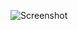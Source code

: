 
![Screenshot](github.com/yassinbenmansour/Projects_ideas/blob/main/P_Level00/Login_page/srcn1.png)
